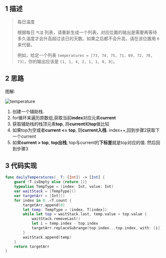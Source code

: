 ## 1 描述

> 每日温度
>
> 根据每日 `气温` 列表，请重新生成一个列表，对应位置的输出是需要再等待多久温度才会升高超过该日的天数。如果之后都不会升高，请在该位置用 `0` 来代替。
>
> 例如，给定一个列表 `temperatures = [73, 74, 75, 71, 69, 72, 76, 73]`，你的输出应该是 `[1, 1, 4, 2, 1, 1, 0, 0]`。
>

## 2 思路

图解:

![temperature](/Users/chenwang/Desktop/study/%E6%95%B0%E6%8D%AE%E7%BB%93%E6%9E%84&%E7%AE%97%E6%B3%95/png/temperature.gif)

1. 创建一个辅助栈.
2. for循环来遍历原数组,获取当前**index**对应元素**current**
3. 获取辅助栈的栈顶元素**top**, 将**current**和**top**做比较
4. 如果top为空或者**current <= top**, 则**current入栈**. index++,回到步骤2获取下一个current
5. 如果**current > top**, **top出栈**, top与current的**下标差**就是top对应的值. 然后回到步骤3

## 3 代码实现

```swift
func dailyTemperatures(_ T: [Int]) -> [Int] {
    guard !T.isEmpty else {return []}
    typealias TempType = (index: Int, value: Int)
    var waitStack = [TempType]()
    var targetArr = [Int]()
    for index in 0..<T.count {
        targetArr.append(0)
        let temp: TempType = (index, T[index])
        while let top = waitStack.last, temp.value > top.value {
            waitStack.removeLast()
            let i = temp.index - top.index
            targetArr.replaceSubrange(top.index...top.index, with: [i])
        }
        waitStack.append(temp)
    }
    return targetArr
}
```

